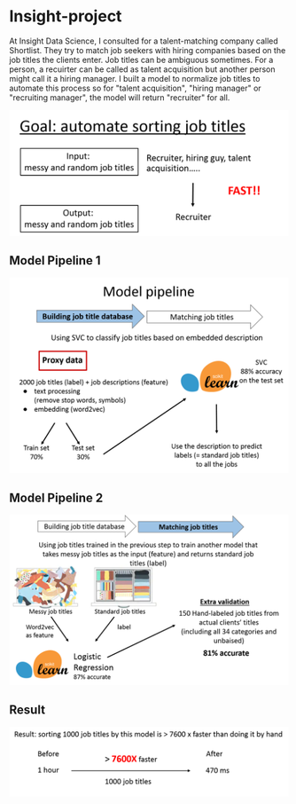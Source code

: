 # Insight-project
At Insight Data Science, I consulted for a talent-matching company called Shortlist. They try to match job seekers with hiring companies based on the job titles the clients enter.
Job titles can be ambiguous sometimes. For a person, a recuirter can be called as talent acquisition but another person might call it a hiring manager. 
I built a model to normalize job titles to automate this process so for "talent acquisition", "hiring manager" or "recruiting manager", the model will return "recruiter" for all.

![Goal](https://github.com/bbchen33/Insight-project/blob/master/goal.png)



## Model Pipeline 1
![Goal](https://github.com/bbchen33/Insight-project/blob/master/pipeline1.png)


## Model Pipeline 2
![Goal](https://github.com/bbchen33/Insight-project/blob/master/pipeline2.png)



## Result
![Goal](https://github.com/bbchen33/Insight-project/blob/master/result.png)
